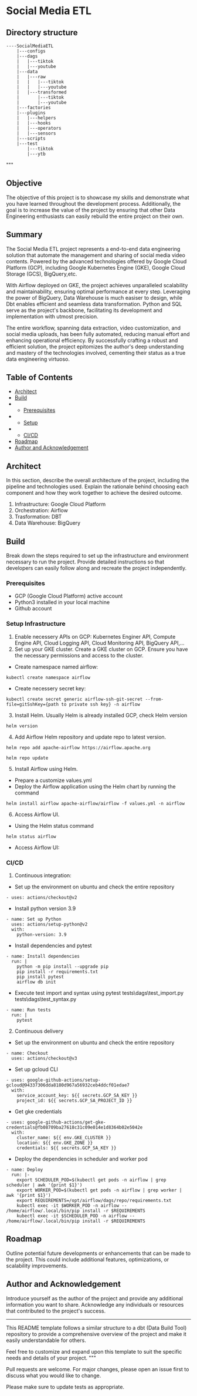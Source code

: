 # Social Media ETL
## Directory structure
```
----SocialMediaETL
    |---configs
    |---dags
    |   |---tiktok
    |   |---youtube
    |---data
    |   |---raw
    |   |   |---tiktok
    |   |   |---youtube
    |   |---transformed
    |       |---tiktok
    |       |---youtube
    |---factories
    |---plugins
    |   |---helpers
    |   |---hooks
    |   |---operators
    |   |---sensors
    |---scripts
    |---test
        |---tiktok
        |---ytb
```
"""
## Objective

The objective of this project is to showcase my skills and demonstrate what you have learned throughout the development process. Additionally, the goal is to increase the value of the project by ensuring that other Data Engineering enthusiasts can easily rebuild the entire project on their own.

## Summary
The Social Media ETL project represents a end-to-end data engineering solution that automate the management and sharing of social media video contents. Powered by the advanced technologies offered by Google Cloud Platform (GCP), including Google Kubernetes Engine (GKE), Google Cloud Storage (GCS), BigQuery,etc.

With Airflow deployed on GKE, the project achieves unparalleled scalability and maintainability, ensuring optimal performance at every step. Leveraging the power of BigQuery, Data Warehouse is much easiser to design, while Dbt enables efficient and seamless data transformation. Python and SQL serve as the project's backbone, facilitating its development and implementation with utmost precision.

The entire workflow, spanning data extraction, video customization, and social media uploads, has been fully automated, reducing manual effort and enhancing operational efficiency. By successfully crafting a robust and efficient solution, the project epitomizes the author's deep understanding and mastery of the technologies involved, cementing their status as a true data engineering virtuoso.
## Table of Contents

- [Architect](#architect)
- [Build](#build)
- - [Prerequisites](#prerequisites)
- - [Setup](#setup-infrastructure)
- - [CI/CD](#cicd)
- [Roadmap](#roadmap)
- [Author and Acknowledgement](#author-and-acknowledgement)

## Architect

In this section, describe the overall architecture of the project, including the pipeline and technologies used. Explain the rationale behind choosing each component and how they work together to achieve the desired outcome.
1. Infrastructure: Google Cloud Platform
2. Orchestration: Airflow
3. Trasformation: DBT
4. Data Warehouse: BigQuery

## Build

Break down the steps required to set up the infrastructure and environment necessary to run the project. Provide detailed instructions so that developers can easily follow along and recreate the project independently.

### Prerequisites

- GCP (Google Cloud Platform) active account
- Python3 installed in your local machine
- Github account

### Setup Infrastructure
1. Enable necessery APIs on GCP: Kubernetes Enginer API, Compute Engine API, Cloud Logging API, Cloud Monitoring API, BigQuery API,...
2. Set up your GKE cluster.
Create a GKE cluster on GCP. Ensure you have the necessary permissions and access to the cluster.
- Create namespace named airflow:
```
kubectl create namespace airflow
```
- Create necessery secret key:
```
kubectl create secret generic airflow-ssh-git-secret --from-file=gitSshKey={path to private ssh key} -n airflow
``` 

3. Install Helm.
Usually Helm is already installed GCP, check Helm version

```
helm version       
```
4. Add Airflow Helm repository and update repo to latest version.

```
helm repo add apache-airflow https://airflow.apache.org       
```

```
helm repo update       
```
5. Install Airflow using Helm.
- Prepare a customize values.yml
- Deploy the Airflow application using the Helm chart by running the command
```
helm install airflow apache-airflow/airflow -f values.yml -n airflow
```
6. Access Airflow UI.
- Using the Helm status command
```
helm status airflow
```
- Access Airflow UI: 
### CI/CD

1. Continuous integration:
- Set up the environment on ubuntu and check the entire repository 
```
- uses: actions/checkout@v2
```
- Install python version 3.9 
        
```
- name: Set up Python
  uses: actions/setup-python@v2
  with:
    python-version: 3.9
```

- Install dependencies and pytest
        
```
- name: Install dependencies
  run: |
    python -m pip install --upgrade pip
    pip install -r requirements.txt
    pip install pytest
    airflow db init
```
- Execute test import and syntax using pytest
    tests\dags\test_import.py
    tests\dags\test_syntax.py
        
```
- name: Run tests
  run: |
    pytest
```
2. Continuous delivery
- Set up the environment on ubuntu and check the entire repository
        
```   
- name: Checkout
  uses: actions/checkout@v3
```
- Set up gcloud CLI 
        
```    
- uses: google-github-actions/setup-gcloud@94337306dda8180d967a56932ceb4ddcf01edae7
  with:
    service_account_key: ${{ secrets.GCP_SA_KEY }}
    project_id: ${{ secrets.GCP_SA_PROJECT_ID }}
```
- Get gke credentials
        
```
- uses: google-github-actions/get-gke-credentials@fb08709ba27618c31c09e014e1d8364b02e5042e
  with:
    cluster_name: ${{ env.GKE_CLUSTER }}
    location: ${{ env.GKE_ZONE }}
    credentials: ${{ secrets.GCP_SA_KEY }}
```
- Deploy the dependencies in scheduler and worker pod
        
```
- name: Deploy
  run: |-
    export SCHEDULER_POD=$(kubectl get pods -n airflow | grep scheduler | awk '{print $1}')
    export WORKER_POD=$(kubectl get pods -n airflow | grep worker | awk '{print $1}')
    export REQUIREMENTS=/opt/airflow/dags/repo/requirements.txt
    kubectl exec -it $WORKER_POD -n airflow -- /home/airflow/.local/bin/pip install -r $REQUIREMENTS
    kubectl exec -it $SCHEDULER_POD -n airflow -- /home/airflow/.local/bin/pip install -r $REQUIREMENTS
```
## Roadmap

Outline potential future developments or enhancements that can be made to the project. This could include additional features, optimizations, or scalability improvements.

## Author and Acknowledgement

Introduce yourself as the author of the project and provide any additional information you want to share. Acknowledge any individuals or resources that contributed to the project's success.

---

This README template follows a similar structure to a dbt (Data Build Tool) repository to provide a comprehensive overview of the project and make it easily understandable for others.

Feel free to customize and expand upon this template to suit the specific needs and details of your project.
"""

Pull requests are welcome. For major changes, please open an issue first to discuss what you would like to change.

Please make sure to update tests as appropriate.
